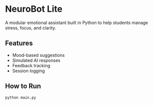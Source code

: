 # NeuroBot Lite

A modular emotional assistant built in Python to help students manage stress, focus, and clarity.

## Features
- Mood-based suggestions
- Simulated AI responses
- Feedback tracking
- Session logging

## How to Run
```bash
python main.py
```